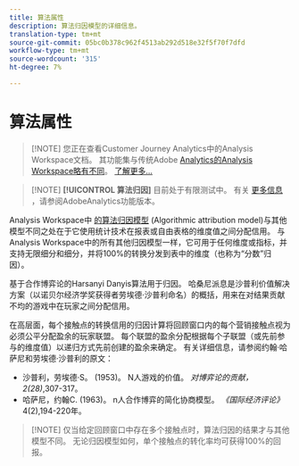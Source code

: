 ```yaml
---
title: 算法属性
description: 算法归因模型的详细信息。
translation-type: tm+mt
source-git-commit: 05bc0b378c962f4513ab292d518e32f5f70f7dfd
workflow-type: tm+mt
source-wordcount: '315'
ht-degree: 7%

---
```



# 算法属性

>[!NOTE] 您正在查看Customer Journey Analytics中的Analysis Workspace文档。 其功能集与传统Adobe [Analytics的Analysis Workspace略有不同](https://docs.adobe.com/content/help/zh-Hans/analytics/analyze/analysis-workspace/home.html)。 [了解更多...](/help/getting-started/cja-aa.md)

>[!NOTE] **[!UICONTROL 算法归因]** 目前处于有限测试中。 有关 [更多信息](https://docs.adobe.com/content/help/zh-Hans/analytics/landing/an-releases.html) ，请参阅AdobeAnalytics功能版本。

Analysis Workspace中 [的算法归因模型](models.md) (Algorithmic attribution model)与其他模型不同之处在于它使用统计技术在报表或自由表格的维度值之间分配信用。 与Analysis Workspace中的所有其他归因模型一样，它可用于任何维度或指标，并支持无限细分和细分，并将100%的转换分发到表中的维度（也称为“分数”归因）。

基于合作博弈论的Harsanyi Danyis算法用于归因。 哈桑尼派息是沙普利价值解决方案（以诺贝尔经济学奖获得者劳埃德·沙普利命名）的概括，用来在对结果贡献不均的游戏中在玩家之间分配信用。

在高层面，每个接触点的转换信用的归因计算将回顾窗口内的每个营销接触点视为必须公平分配盈余的玩家联盟。 每个联盟的盈余分配根据每个子联盟（或先前参与的维度值）以递归方式先前创建的盈余来确定。 有关详细信息，请参阅约翰·哈萨尼和劳埃德·沙普利的原文：

* 沙普利，劳埃德·S。 (1953)。 N人游戏的价值。 *对博弈论的贡献，2(28)*,307-317。
* 哈萨尼，约翰C. (1963)。 n人合作博弈的简化协商模型。 *《国际经济评论》* 4(2),194-220年。

>[!NOTE] 仅当给定回顾窗口中存在多个接触点时，算法归因的结果才与其他模型不同。 无论归因模型如何，单个接触点的转化率均可获得100%的回报。
